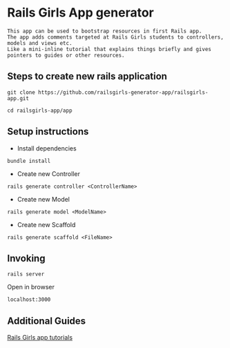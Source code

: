 
Rails Girls App generator 
=========================
```
This app can be used to bootstrap resources in first Rails app.
The app adds comments targeted at Rails Girls students to controllers, models and views etc. 
Like a mini-inline tutorial that explains things briefly and gives pointers to guides or other resources.
```

Steps to create new rails application
-------------------------------------
```
git clone https://github.com/railsgirls-generator-app/railsgirls-app.git

cd railsgirls-app/app
```

Setup instructions
------------------

* Install dependencies 


``` 
bundle install
```
* Create new Controller 


```
rails generate controller <ControllerName>
```
* Create new Model


```
rails generate model <ModelName>
````

* Create new Scaffold

```
rails generate scaffold <FileName>
```

Invoking
--------
```
rails server
```
Open in browser
```
localhost:3000
````


Additional Guides
-----------------
[Rails Girls app tutorials](http://railsgirls-generator-app.github.io/railsgirls-app/ "Digging deeper")
